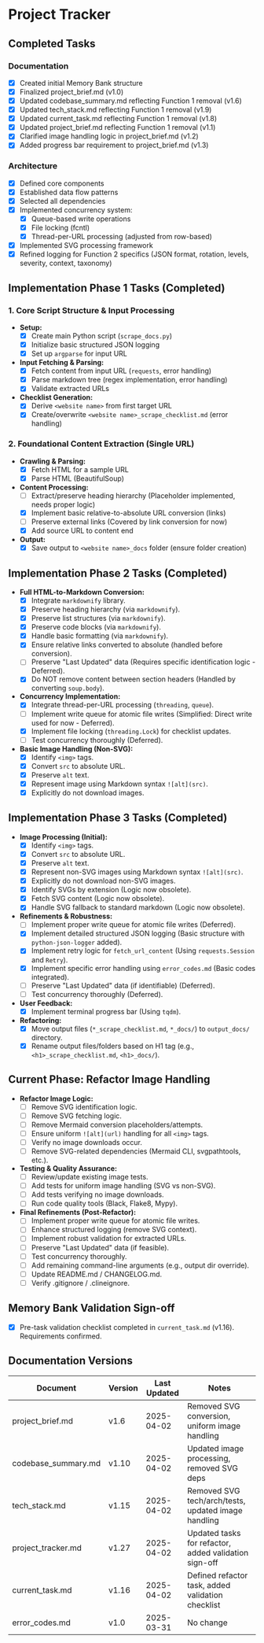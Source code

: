 # Project Tracker

## Completed Tasks

### Documentation

- [x] Created initial Memory Bank structure
- [x] Finalized project_brief.md (v1.0)
- [x] Updated codebase_summary.md reflecting Function 1 removal (v1.6)
- [x] Updated tech_stack.md reflecting Function 1 removal (v1.9)
- [x] Updated current_task.md reflecting Function 1 removal (v1.8)
- [x] Updated project_brief.md reflecting Function 1 removal (v1.1)
- [x] Clarified image handling logic in project_brief.md (v1.2)
- [x] Added progress bar requirement to project_brief.md (v1.3)

### Architecture

- [x] Defined core components
- [x] Established data flow patterns
- [x] Selected all dependencies
- [x] Implemented concurrency system:
  - [x] Queue-based write operations
  - [x] File locking (fcntl)
  - [x] Thread-per-URL processing (adjusted from row-based)
- [x] Implemented SVG processing framework
- [x] Refined logging for Function 2 specifics (JSON format, rotation, levels, severity, context, taxonomy)

## Implementation Phase 1 Tasks (Completed)

### 1. Core Script Structure & Input Processing

- **Setup:**
  - [x] Create main Python script (`scrape_docs.py`)
  - [x] Initialize basic structured JSON logging
  - [x] Set up `argparse` for input URL
- **Input Fetching & Parsing:**
  - [x] Fetch content from input URL (`requests`, error handling)
  - [x] Parse markdown tree (regex implementation, error handling)
  - [x] Validate extracted URLs
- **Checklist Generation:**
  - [x] Derive `<website name>` from first target URL
  - [x] Create/overwrite `<website name>_scrape_checklist.md` (error handling)

### 2. Foundational Content Extraction (Single URL)

- **Crawling & Parsing:**
  - [x] Fetch HTML for a sample URL
  - [x] Parse HTML (BeautifulSoup)
- **Content Processing:**
  - [ ] Extract/preserve heading hierarchy (Placeholder implemented, needs proper logic)
  - [x] Implement basic relative-to-absolute URL conversion (links)
  - [ ] Preserve external links (Covered by link conversion for now)
  - [x] Add source URL to content end
- **Output:**
  - [x] Save output to `<website name>_docs` folder (ensure folder creation)

## Implementation Phase 2 Tasks (Completed)

- **Full HTML-to-Markdown Conversion:**
  - [x] Integrate `markdownify` library.
  - [x] Preserve heading hierarchy (via `markdownify`).
  - [x] Preserve list structures (via `markdownify`).
  - [x] Preserve code blocks (via `markdownify`).
  - [x] Handle basic formatting (via `markdownify`).
  - [x] Ensure relative links converted to absolute (handled before conversion).
  - [ ] Preserve "Last Updated" data (Requires specific identification logic - Deferred).
  - [x] Do NOT remove content between section headers (Handled by converting `soup.body`).
- **Concurrency Implementation:**
  - [x] Integrate thread-per-URL processing (`threading`, `queue`).
  - [ ] Implement write queue for atomic file writes (Simplified: Direct write used for now - Deferred).
  - [x] Implement file locking (`threading.Lock`) for checklist updates.
  - [ ] Test concurrency thoroughly (Deferred).
- **Basic Image Handling (Non-SVG):**
  - [x] Identify `<img>` tags.
  - [x] Convert `src` to absolute URL.
  - [x] Preserve `alt` text.
  - [x] Represent image using Markdown syntax `![alt](src)`.
  - [x] Explicitly do not download images.

## Implementation Phase 3 Tasks (Completed)

- **Image Processing (Initial):**
  - [x] Identify `<img>` tags.
  - [x] Convert `src` to absolute URL.
  - [x] Preserve `alt` text.
  - [x] Represent non-SVG images using Markdown syntax `![alt](src)`.
  - [x] Explicitly do not download non-SVG images.
  - [x] Identify SVGs by extension (Logic now obsolete).
  - [x] Fetch SVG content (Logic now obsolete).
  - [x] Handle SVG fallback to standard markdown (Logic now obsolete).
- **Refinements & Robustness:**
  - [ ] Implement proper write queue for atomic file writes (Deferred).
  - [x] Implement detailed structured JSON logging (Basic structure with `python-json-logger` added).
  - [x] Implement retry logic for `fetch_url_content` (Using `requests.Session` and `Retry`).
  - [x] Implement specific error handling using `error_codes.md` (Basic codes integrated).
  - [ ] Preserve "Last Updated" data (if identifiable) (Deferred).
  - [ ] Test concurrency thoroughly (Deferred).
- **User Feedback:**
  - [x] Implement terminal progress bar (Using `tqdm`).
- **Refactoring:**
  - [x] Move output files (`*_scrape_checklist.md`, `*_docs/`) to `output_docs/` directory.
  - [x] Rename output files/folders based on H1 tag (e.g., `<h1>_scrape_checklist.md`, `<h1>_docs/`).

## Current Phase: Refactor Image Handling

- **Refactor Image Logic:**
  - [ ] Remove SVG identification logic.
  - [ ] Remove SVG fetching logic.
  - [ ] Remove Mermaid conversion placeholders/attempts.
  - [ ] Ensure uniform `![alt](url)` handling for all `<img>` tags.
  - [ ] Verify no image downloads occur.
  - [ ] Remove SVG-related dependencies (Mermaid CLI, svgpathtools, etc.).
- **Testing & Quality Assurance:**
  - [ ] Review/update existing image tests.
  - [ ] Add tests for uniform image handling (SVG vs non-SVG).
  - [ ] Add tests verifying no image downloads.
  - [ ] Run code quality tools (Black, Flake8, Mypy).
- **Final Refinements (Post-Refactor):**
  - [ ] Implement proper write queue for atomic file writes.
  - [ ] Enhance structured logging (remove SVG context).
  - [ ] Implement robust validation for extracted URLs.
  - [ ] Preserve "Last Updated" data (if feasible).
  - [ ] Test concurrency thoroughly.
  - [ ] Add remaining command-line arguments (e.g., output dir override).
  - [ ] Update README.md / CHANGELOG.md.
  - [ ] Verify .gitignore / .clineignore.

## Memory Bank Validation Sign-off

- [x] Pre-task validation checklist completed in `current_task.md` (v1.16). Requirements confirmed.

## Documentation Versions

| Document            | Version | Last Updated | Notes                                                 |
| ------------------- | ------- | ------------ | ----------------------------------------------------- |
| project_brief.md    | v1.6    | 2025-04-02   | Removed SVG conversion, uniform image handling        |
| codebase_summary.md | v1.10   | 2025-04-02   | Updated image processing, removed SVG deps            |
| tech_stack.md       | v1.15   | 2025-04-02   | Removed SVG tech/arch/tests, updated image handling   |
| project_tracker.md  | v1.27   | 2025-04-02   | Updated tasks for refactor, added validation sign-off |
| current_task.md     | v1.16   | 2025-04-02   | Defined refactor task, added validation checklist     |
| error_codes.md      | v1.0    | 2025-03-31   | No change                                             |
